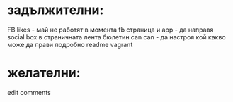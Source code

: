 # задължителни:

FB likes - май не работят в момента
fb страница и app - да направя social box в страничната лента
бюлетин
can can - да настроя кой какво може да прави
подробно readme
vagrant

# желателни:

edit comments
